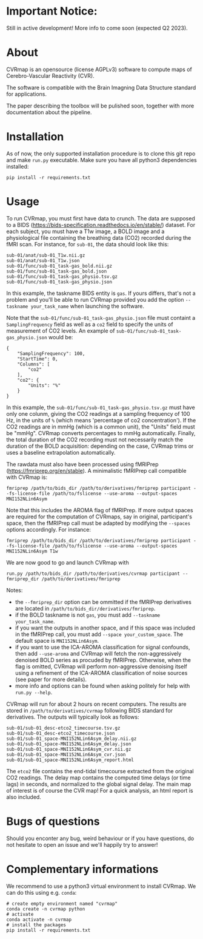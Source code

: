 # Important Notice:

Still in active development!
More info to come soon (expected Q2 2023).

# About

CVRmap is an opensource (license AGPLv3) software to compute maps of Cerebro-Vascular Reactivity (CVR).

The software is compatible with the Brain Imagning Data Structure standard for applications.

The paper describing the toolbox will be pulished soon, together with more documentation about the pipeline.

# Installation

As of now, the only supported installation procedure is to clone this git repo and make `run.py` executable. Make sure you have all python3 dependencies installed:

```
pip install -r requirements.txt
```

# Usage

To run CVRmap, you must first have data to crunch. The data are supposed to a BIDS (https://bids-specification.readthedocs.io/en/stable/) dataset. For each subject, you must have a T1w image, a BOLD image and a physiological file containing the breathing data (CO2) recorded during the fMRI scan. For instance, for `sub-01`, the data should look like this:

```
sub-01/anat/sub-01_T1w.nii.gz
sub-01/anat/sub-01_T1w.json
sub-01/func/sub-01_task-gas_bold.nii.gz
sub-01/func/sub-01_task-gas_bold.json
sub-01/func/sub-01_task-gas_physio.tsv.gz
sub-01/func/sub-01_task-gas_physio.json
```

In this example, the taskname BIDS entity is `gas`. If yours differs, that's not a problem and you'll be able to run CVRmap provided you add the option `--taskname your_task_name` when launching the software.

Note that the `sub-01/func/sub-01_task-gas_physio.json` file must containt a `SamplingFrequency` field as well as a `co2` field to specify the units of measurement of CO2 levels. An example of `sub-01/func/sub-01_task-gas_physio.json` would be:

```
{
    "SamplingFrequency": 100,
    "StartTime": 0,
    "Columns": [
        "co2"
    ],
    "co2": {
        "Units": "%"
    }
}
```

In this example, the `sub-01/func/sub-01_task-gas_physio.tsv.gz` must have only one colunm, giving the CO2 readings at a sampling frequency of 100 Hz, in the units of `%` (which means 'percentage of co2 concentration'). If the CO2 readings are in mmHg (which is a common unit), the "Units" field must be "mmHg". CVRmap converts percentages to mmHg automatically. Finally, the total duration of the CO2 recording must not necessarily match the duration of the BOLD acquisition: depending on the case, CVRmap trims or uses a baseline extrapolation automatically.

The rawdata must also have been processed using fMRIPrep (https://fmriprep.org/en/stable). A minimalistic fMRIPrep call compatible with CVRmap is:

```
fmriprep /path/to/bids_dir /path/to/derivatives/fmriprep participant --fs-license-file /path/to/fslicense --use-aroma --output-spaces MNI152NLin6Asym
```

Note that this includes the AROMA flag of fMRIPrep. If more output spaces are required for the computation of CVRmaps, say in original, participant's space, then the fMRIPrep call must be adapted by modifying the `--spaces` options accordingly. For instance:

```
fmriprep /path/to/bids_dir /path/to/derivatives/fmriprep participant --fs-license-file /path/to/fslicense --use-aroma --output-spaces MNI152NLin6Asym T1w
```

We are now good to go and launch CVRmap with

```
run.py /path/to/bids_dir /path/to/derivatives/cvrmap participant --fmriprep_dir /path/to/derivatives/fmriprep
```

Notes:
- the `--fmriprep_dir` option can be ommitted if the fMRIPrep derivatives are located in `/path/to/bids_dir/derivatives/fmriprep`.
- if the BOLD taskname is not `gas`, you must add `--taskname your_task_name`.
- if you want the outputs in another space, and if this space was included in the fMRIPrep call, you must add `--space your_custom_space`. The default space is `MNI152NLin6Asym`.
- if you want to use the ICA-AROMA classification for signal confounds, then add `--use-aroma` and CVRmap will fetch the non-aggressively denoised BOLD series as procuded by fMRIPrep. Otherwise, when the flag is omitted, CVRmap will perform non-aggressive denoising itself using a refinement of the ICA-AROMA classification of noise sources (see paper for more details).
- more info and options can be found when asking politely for help with `run.py --help`.

CVRmap will run for about 2 hours on recent computers. The results are stored in `/path/to/derivatives/cvrmap` following BIDS standard for derivatives. The outputs will typically look as follows:

```
sub-01/sub-01_desc-etco2_timecourse.tsv.gz
sub-01/sub-01_desc-etco2_timecourse.json
sub-01/sub-01_space-MNI152NLin6Asym_delay.nii.gz
sub-01/sub-01_space-MNI152NLin6Asym_delay.json
sub-01/sub-01_space-MNI152NLin6Asym_cvr.nii.gz
sub-01/sub-01_space-MNI152NLin6Asym_cvr.json
sub-01/sub-01_space-MNI152NLin6Asym_report.html
```

The `etco2` file contains the end-tidal timecourse extracted from the original CO2 readings. The delay map contains the computed time delays (or time lags) in seconds, and normalized to the global signal delay. The main map of interest is of course the CVR map! For a quick analysis, an html report is also included.

# Bugs of questions

Should you enconter any bug, weird behaviour or if you have questions, do not hesitate to open an issue and we'll happily try to answer!

# Complementary informations

We recommend to use a python3 virtual environment to install CVRmap. We can do this using e.g. `conda`:

```
# create empty environment named "cvrmap"
conda create -n cvrmap python
# activate
conda activate -n cvrmap
# install the packages
pip install -r requirements.txt
```
